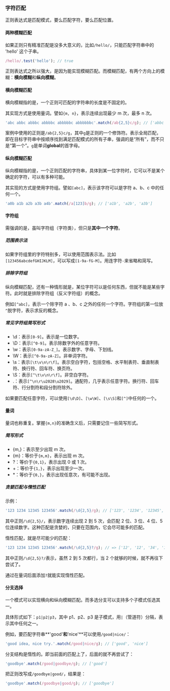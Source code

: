 ### 字符匹配

正则表达式是匹配模式，要么匹配字符，要么匹配位置。

#### 两种模糊匹配

如果正则只有精准匹配是没多大意义的，比如`/hello/`，只能匹配字符串中的 'hello' 这个子串。

```javascript
/hello/.test('hello'); // true
```

正则表达式之所以强大，是因为能实现模糊匹配。而模糊匹配，有两个方向上的模糊：**横向模糊**和**纵向模糊**。

#### 横向模糊匹配

横向模糊指的是，一个正则可匹配的字符串的长度是不固定的。

其实现方式是使用量词。譬如`{m, n}`，表示连续出现最少 m 次，最多 n 次。

```javascript
'abc abbc abbbc abbbbc abbbbbc abbbbbbc'.match(/ab{2,5}c/g); // ['abbc', 'abbbc', 'abbbbc', 'abbbbbc']
```

案例中使用的正则是`/ab{2,5}c/g`，其中`g`是正则的一个修饰符。表示全局匹配，即在目标字符串中按顺序找到满足匹配模式的所有子串，强调的是“所有”，而不只是“第一个”。`g`是单词**global**的首字母。

#### 纵向模糊匹配

纵向模糊指的是，一个正则匹配的字符串，具体到某一位字符时，它可以不是某个确定的字符，可以有多种可能。

其实现的方式是使用字符组。譬如`[abc]`，表示该字符可以是字符 a、b、c 中的任何一个。

```javascript
'a0b a1b a2b a3b a4b'.match(/a[123]b/g); // ['a1b', 'a2b', 'a3b']
```

#### 字符组

需强调的是，虽叫字符组（字符类），但只是**其中一个字符**。

##### 范围表示法

如果字符组里的字符特别多，可以使用范围表示法。比如`[123456abcdefGHIJKLM]`，可以写成`[1-9a-fG-M]`。用连字符`-`来省略和简写。

##### 排除字符组

纵向模糊匹配，还有一种情形就是，某位字符可以是任何东西，但就不能是某些字符。此时就是排除字符组（反义字符组）的概念。

例如`[^abc]`，表示一个除字符 a 、b、c 之外的任何一个字符。字符组的第一位放`^`脱字符，表示求反的概念。

##### 常见字符组简写形式

- \d：表示`[0-9]`。表示是一位数字。
- \D：表示`[^0-9]`。表示除数字外的任意字符。
- \w：表示`[0-9a-zA-Z_]`。表示数字、字母、下划线。
- \W：表示`[^0-9a-zA-Z]`。非单词字符。
- \s：表示`[\t\v\n\r\f]`。表示空白字符，包括空格、水平制表符、垂直制表符、换行符、回车符、换页符。
- \S：表示`[^\t\v\n\r\f]`。非空白字符。
- .：表示`[^\n\r\u2028\u2029]`。通配符，几乎表示任意字符。换行符、回车符、行分割符和段分割符除外。

如果要匹配任意字符，可以使用`[\d\D]`、`[\w\W]`、`[\s\S]`和`[^]`中任何的一个。

#### 量词

量词也称重复。掌握`{m,n}`的准确含义后，只需要记住一些简写形式。

##### 简写形式

- {m,}：表示至少出现 m 次。
- {m}：等价于`{m,m}`，表示出现 m 次。
- ?：等价于`{0,1}`，表示出现 0 或 1 次。
- +：等价于`{1,}`，表示出现至少一次。
- \*：等价于`{0,}`，表示出现任意次，有可能不出现。

##### 贪婪匹配与惰性匹配

示例：

```javascript
'123 1234 12345 123456'.match(/\d{2,5}/g); // ['123', '1234', '12345', '12345']
```

其中正则`/\d{2,5}/`，表示数字连续出现 2 到 5 次，会匹配 2 位、3 位、4 位、5 位连续数字。这种匹配是贪婪的，只要在范围内，它会尽可能多的匹配。

惰性匹配，就是尽可能少的匹配：

```javascript
'123 1234 12345 123456'.match(/\d{2,5}?/g); // => ['12', '12', '34', '12', '34', '12', '34', '56'];
```

其中正则`/\d{2,5}?/`表示，虽然 2 到 5 次都行，当 2 个就够的时候，就不再往下尝试了。

通过在量词后面添加`?`就能实现惰性匹配。

#### 分支选择

一个模式可以实现横向和纵向模糊匹配。而多选分支可以支持多个子模式任选其一。

具体形式如下：`p1|p2|p3`，其中 p1、p2、p3 是子模式，用`|`（管道符）分隔，表示其中任何之一。

例如，要匹配字符串**'good'**和**'nice'**可以使用`/good|nice/`：

```javascript
'good idea, nice try.'.match(/good|nice/g); // ['good', 'nice']
```

分支结构是惰性的。即当前面的匹配上了，后面的就不再尝试了：

```javascript
'goodbye'.match(/good|goodbye/g); // ['good']
```

把正则改写成`/goodbye|good/`，结果是：

```javascript
'goodbye'.match(/goodbye|good/g); // ['goodbye']
```
